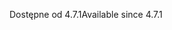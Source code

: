 <span data-ttu-id="1a5a8-101">Dostępne od 4.7.1</span><span class="sxs-lookup"><span data-stu-id="1a5a8-101">Available since 4.7.1</span></span>